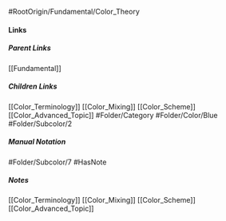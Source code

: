 #RootOrigin/Fundamental/Color_Theory
#### Links
##### Parent Links
[[Fundamental]]
##### Children Links
[[Color_Terminology]]
[[Color_Mixing]]
[[Color_Scheme]]
[[Color_Advanced_Topic]]
#Folder/Category
#Folder/Color/Blue
#Folder/Subcolor/2
##### Manual Notation
#Folder/Subcolor/7
#HasNote
##### Notes
[[Color_Terminology]]
[[Color_Mixing]]
[[Color_Scheme]]
[[Color_Advanced_Topic]]